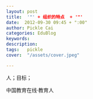 ```yaml
---
layout: post  
title:  '"' + 组织的特点  + '"'
date:  2012-09-30 09:45 + ":00" 
author: Pickle Cai  
categories: EduBlog  
keywords: 
description:   
tags:	pickle   
cover:  "/assets/cover.jpeg"  

---  
```

    
人；目标；

		

		    
 中国教育在线·教育人


